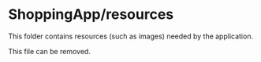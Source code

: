 # ShoppingApp/resources

This folder contains resources (such as images) needed by the application. 

This file can be removed.
